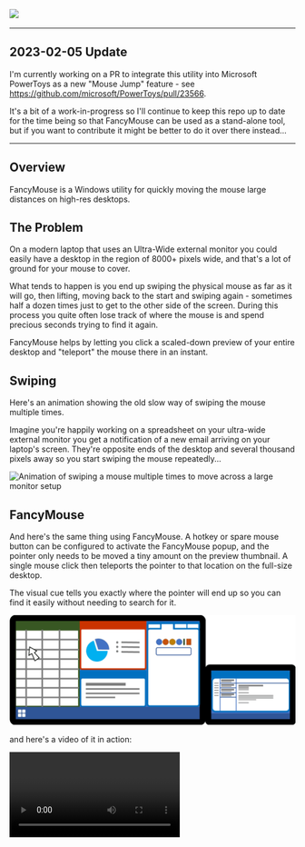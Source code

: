 ![](wiki/images/fancymouse-banner.png)

----
## 2023-02-05 Update

I'm currently working on a PR to integrate this utility into Microsoft PowerToys as a new "Mouse Jump" feature - see https://github.com/microsoft/PowerToys/pull/23566.

It's a bit of a work-in-progress so I'll continue to keep this repo up to date for the time being so that FancyMouse can be used as a stand-alone tool, but if you want to contribute it might be better to do it over there instead...

----

## Overview

FancyMouse is a Windows utility for quickly moving the mouse large distances on high-res desktops.

## The Problem

On a modern laptop that uses an Ultra-Wide external monitor you could easily have a desktop in the region of 8000+ pixels wide, and that's a lot of ground for your mouse to cover.

What tends to happen is you end up swiping the physical mouse as far as it will go, then lifting, moving back to the start and swiping again - sometimes half a dozen times just to get to the other side of the screen. During this process you quite often lose track of where the mouse is and spend precious seconds trying to find it again.

FancyMouse helps by letting you click a scaled-down preview of your entire desktop and "teleport" the mouse there in an instant.

## Swiping

Here's an animation showing the old slow way of swiping the mouse multiple times.

Imagine you're happily working on a spreadsheet on your ultra-wide external monitor you get a notification of a new email arriving on your laptop's screen. They're opposite ends of the desktop and several thousand pixels away so you start swiping the mouse repeatedly...

![Animation of swiping a mouse multiple times to move across a large monitor setup](wiki/images/swipe.gif)

## FancyMouse

And here's the same thing using FancyMouse. A hotkey or spare mouse button can be configured to activate the FancyMouse popup, and the pointer only needs to be moved a tiny amount on the preview thumbnail. A single mouse click then teleports the pointer to that location on the full-size desktop.

The visual cue tells you exactly where the pointer will end up so you can find it easily without needing to search for it.

![Animation of using FancyMouse to instantly teleport across a large monitor setup](wiki/images/fancymouse.gif)

and here's a video of it in action:

![Screen-capture video of using FancyMouse to instantly teleport across a large monitor setup](wiki/images/fancymouse.mp4)
